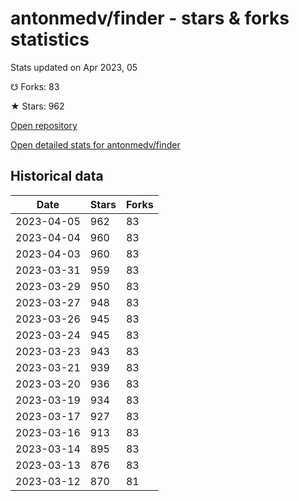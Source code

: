 # antonmedv/finder - stars & forks statistics

Stats updated on Apr 2023, 05

☋ Forks: 83

★ Stars: 962

[Open repository](https://github.com/antonmedv/finder)

[Open detailed stats for antonmedv/finder](https://reviewgithub.com/rep/antonmedv/finder)

## Historical data
| Date | Stars | Forks |
|------|-------|-------|
| 2023-04-05 | 962 | 83 | 
| 2023-04-04 | 960 | 83 | 
| 2023-04-03 | 960 | 83 | 
| 2023-03-31 | 959 | 83 | 
| 2023-03-29 | 950 | 83 | 
| 2023-03-27 | 948 | 83 | 
| 2023-03-26 | 945 | 83 | 
| 2023-03-24 | 945 | 83 | 
| 2023-03-23 | 943 | 83 | 
| 2023-03-21 | 939 | 83 | 
| 2023-03-20 | 936 | 83 | 
| 2023-03-19 | 934 | 83 | 
| 2023-03-17 | 927 | 83 | 
| 2023-03-16 | 913 | 83 | 
| 2023-03-14 | 895 | 83 | 
| 2023-03-13 | 876 | 83 | 
| 2023-03-12 | 870 | 81 | 

